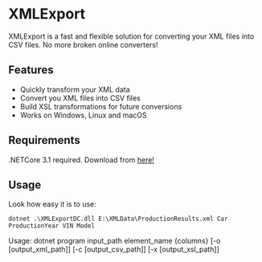 # XMLExport


XMLExport is a fast and flexible solution for converting your XML files into CSV files. No more broken online converters!


## Features

* Quickly transform your XML data
* Convert you XML files into CSV files
* Build XSL transformations for future conversions
* Works on Windows, Linux and macOS


## Requirements

.NETCore 3.1 required. Download from [here!](https://dotnet.microsoft.com/download)

## Usage

Look how easy it is to use:

`dotnet .\XMLExportDC.dll E:\XMLData\ProductionResults.xml Car ProductionYear VIN Model`

Usage: dotnet program input_path element_name \{columns} \[-o \[output_xml_path]] \[-c \[output_csv_path]] \[-x \[output_xsl_path]]
